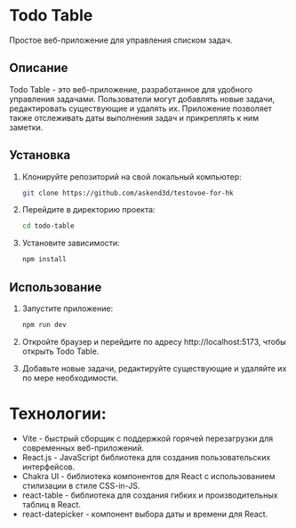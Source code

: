 # Todo Table

Простое веб-приложение для управления списком задач.

## Описание

Todo Table - это веб-приложение, разработанное для удобного управления задачами. Пользователи могут добавлять новые задачи, редактировать существующие и удалять их. Приложение позволяет также отслеживать даты выполнения задач и прикреплять к ним заметки.

## Установка

1. Клонируйте репозиторий на свой локальный компьютер:

   ```bash
   git clone https://github.com/askend3d/testovoe-for-hk

2. Перейдите в директорию проекта:
    ```bash
    cd todo-table

3. Установите зависимости:
    ```bash
    npm install

## Использование

1. Запустите приложение:
    ```bash
    npm run dev

2. Откройте браузер и перейдите по адресу http://localhost:5173, чтобы открыть Todo Table.

3. Добавьте новые задачи, редактируйте существующие и удаляйте их по мере необходимости.

# Технологии:
- Vite - быстрый сборщик с поддержкой горячей перезагрузки для современных веб-приложений.
- React.js - JavaScript библиотека для создания пользовательских интерфейсов.
- Chakra UI - библиотека компонентов для React с использованием стилизации в стиле CSS-in-JS.
- react-table - библиотека для создания гибких и производительных таблиц в React.
- react-datepicker - компонент выбора даты и времени для React.
